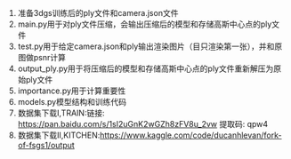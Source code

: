 1. 准备3dgs训练后的ply文件和camera.json文件
2. main.py用于对ply文件压缩，会输出压缩后的模型和存储高斯中心点的ply文件
3. test.py用于给定camera.json和ply输出渲染图片（目只渲染第一张），并和原图做psnr计算
4. output_ply.py用于将压缩后的模型和存储高斯中心点的ply文件重新解压为原始ply文件
5. importance.py用于计算重要性
6. models.py模型结构和训练代码
7. 数据集下载I,TRAIN:链接: https://pan.baidu.com/s/1sI2uGnK2wGZh8zFV8u_2vw 提取码: qpw4 
8. 数据集下载II,KITCHEN:https://www.kaggle.com/code/ducanhlevan/fork-of-fsgs1/output

